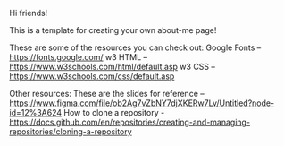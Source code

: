 Hi friends! 

This is a template for creating your own about-me page!


These are some of the resources you can check out:
Google Fonts – https://fonts.google.com/
w3 HTML – https://www.w3schools.com/html/default.asp
w3 CSS – https://www.w3schools.com/css/default.asp


Other resources: 
These are the slides for reference – https://www.figma.com/file/ob2Ag7vZbNY7djXKERw7Lv/Untitled?node-id=12%3A624
How to clone a repository - https://docs.github.com/en/repositories/creating-and-managing-repositories/cloning-a-repository
